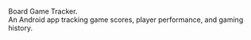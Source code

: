 Board Game Tracker.<br />
An Android app tracking game scores, player performance, and gaming history.
